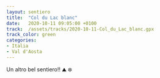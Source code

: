 ```yaml
---
layout: sentiero
title:  "Col du Lac blanc"
date:   2020-10-11 09:05:00 +0100
track:  /assets/tracks/2020-10-11-Col_du_Lac_blanc.gpx
track_color: green
categories:
- Italia
- Val d'Aosta
---
```


Un altro bel sentiero!! :mountain: :snowflake: